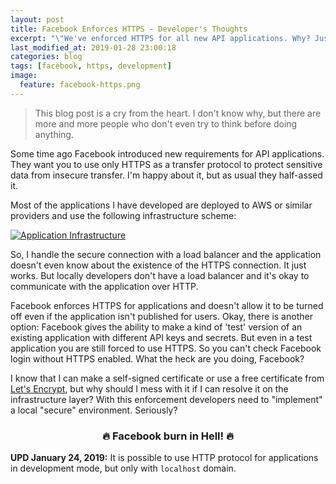 ```yaml
---
layout: post
title: Facebook Enforces HTTPS - Developer's Thoughts
excerpt: "\"We've enforced HTTPS for all new API applications. Why? Just because we can.\" &copy; Facebook"
last_modified_at: 2019-01-28 23:00:18
categories: blog
tags: [facebook, https, development]
image:
  feature: facebook-https.png
---
```


> This blog post is a cry from the heart. I don't know why, but there are more and more people who don't even try to think before doing anything.

Some time ago Facebook introduced new requirements for API applications. They want you to use only HTTPS as a transfer protocol to protect sensitive data from insecure transfer. I'm happy about it, but as usual they half-assed it.

Most of the applications I have developed are deployed to AWS or similar providers and use the following infrastructure scheme:

[![Application Infrastructure](/images/application-architecture.png)](/images/application-architecture.png)

So, I handle the secure connection with a load balancer and the application doesn't even know about the existence of the HTTPS connection. It just works.
But locally developers don't have a load balancer and it's okay to communicate with the application over HTTP.

Facebook enforces HTTPS for applications and doesn't allow it to be turned off even if the application isn't published for users. Okay, there is another option: Facebook gives the ability to make a kind of 'test' version of an existing application with different API keys and secrets. But even in a test application you are still forced to use HTTPS. So you can't check Facebook login without HTTPS enabled. What the heck are you doing, Facebook?

I know that I can make a self-signed certificate or use a free certificate from [Let's Encrypt](https://letsencrypt.org/), but why should I mess with it if I can resolve it on the infrastructure layer? With this enforcement developers need to "implement" a local "secure" environment. Seriously?

<h3 style="text-align:center">🔥 Facebook burn in Hell! 🔥</h3>

**UPD January 24, 2019:** It is possible to use HTTP protocol for applications in development mode, but only with `localhost` domain.
